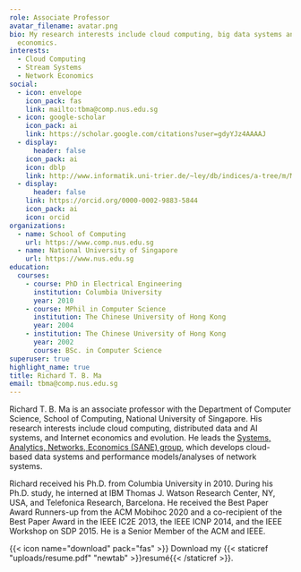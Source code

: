 ```yaml
---
role: Associate Professor
avatar_filename: avatar.png
bio: My research interests include cloud computing, big data systems and network
  economics.
interests:
  - Cloud Computing
  - Stream Systems
  - Network Economics
social:
  - icon: envelope
    icon_pack: fas
    link: mailto:tbma@comp.nus.edu.sg
  - icon: google-scholar
    icon_pack: ai
    link: https://scholar.google.com/citations?user=gdyYJz4AAAAJ
  - display:
      header: false
    icon_pack: ai
    icon: dblp
    link: http://www.informatik.uni-trier.de/~ley/db/indices/a-tree/m/Ma:Richard_T=_B=.html
  - display:
      header: false
    link: https://orcid.org/0000-0002-9883-5844
    icon_pack: ai
    icon: orcid
organizations:
  - name: School of Computing
    url: https://www.comp.nus.edu.sg
  - name: National University of Singapore
    url: https://www.nus.edu.sg
education:
  courses:
    - course: PhD in Electrical Engineering
      institution: Columbia University
      year: 2010
    - course: MPhil in Computer Science
      institution: The Chinese University of Hong Kong
      year: 2004
    - institution: The Chinese University of Hong Kong
      year: 2002
      course: BSc. in Computer Science
superuser: true
highlight_name: true
title: Richard T. B. Ma
email: tbma@comp.nus.edu.sg
---
```

Richard T. B. Ma is an associate professor with the Department of Computer Science, School of Computing, National University of Singapore. His research interests include cloud computing, distributed data and AI systems, and Internet economics and evolution. He leads the [Systems, Analytics, Networks, Economics (SANE) group](https://sane-nus.netlify.app), which develops cloud-based data systems and performance models/analyses of network systems. 

Richard received his Ph.D. from Columbia University in 2010. During his Ph.D. study, he interned at IBM Thomas J. Watson Research Center, NY, USA, and Telefonica Research, Barcelona. He received the Best Paper Award Runners-up from the ACM Mobihoc 2020 and a co-recipient of the Best Paper Award in the IEEE IC2E 2013, the IEEE ICNP 2014, and the IEEE Workshop on SDP 2015. He is a Senior Member of the ACM and IEEE.

{{< icon name="download" pack="fas" >}} Download my {{< staticref "uploads/resume.pdf" "newtab" >}}resumé{{< /staticref >}}.